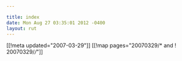 ```yaml
---

title: index
date: Mon Aug 27 03:35:01 2012 -0400
layout: rut
---
```


[[!meta updated="2007-03-29"]]
[[!map pages="20070329/* and ! 20070329/*/*"]]
